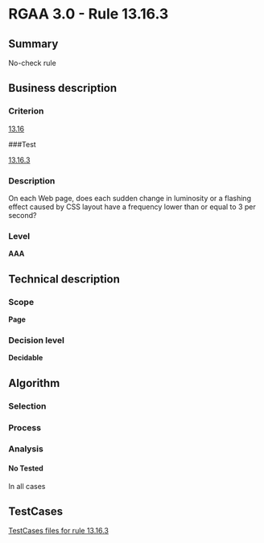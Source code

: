 # RGAA 3.0 -  Rule 13.16.3

## Summary

No-check rule

## Business description

### Criterion

[13.16](http://asqatasun.github.io/RGAA--3.0--EN/RGAA3.0_Criteria_English_version_v1.html#crit-13-16)

###Test

[13.16.3](http://asqatasun.github.io/RGAA--3.0--EN/RGAA3.0_Criteria_English_version_v1.html#test-13-16-3)

### Description
On each Web page,
    does each sudden change in luminosity or a flashing
    effect caused by CSS layout have a frequency lower than
    or equal to 3 per second? 


### Level

**AAA**

## Technical description

### Scope

**Page**

### Decision level

**Decidable**

## Algorithm

### Selection

### Process

### Analysis

#### No Tested 

In all cases









##  TestCases 

[TestCases files for rule 13.16.3](https://github.com/Asqatasun/Asqatasun/tree/master/rules/rules-rgaa3.0/src/test/resources/testcases/rgaa30/Rgaa30Rule131603/) 



